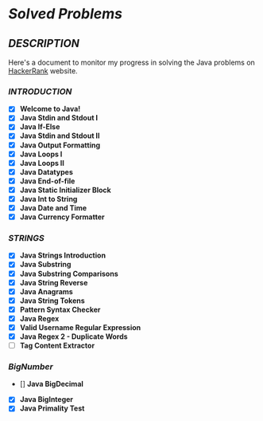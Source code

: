 # *Solved Problems*

## *DESCRIPTION*

Here's a document to monitor my progress in solving the Java problems on [HackerRank](https://www.hackerrank.com/domains/java) website.

### *INTRODUCTION*

- [x] **Welcome to Java!**
- [x] **Java Stdin and Stdout I**
- [x] **Java If-Else**
- [x] **Java Stdin and Stdout II**
- [x] **Java Output Formatting**
- [x] **Java Loops I**
- [x] **Java Loops II**
- [x] **Java Datatypes**
- [x] **Java End-of-file**
- [x] **Java Static Initializer Block**
- [x] **Java Int to String**
- [x] **Java Date and Time**
- [x] **Java Currency Formatter**

### *STRINGS*

- [x] **Java Strings Introduction**
- [x] **Java Substring**
- [x] **Java Substring Comparisons**
- [x] **Java String Reverse**
- [x] **Java Anagrams**
- [x] **Java String Tokens**
- [x] **Pattern Syntax Checker**
- [x] **Java Regex**
- [x] **Valid Username Regular Expression**
- [x] **Java Regex 2 - Duplicate Words**
- [ ] **Tag Content Extractor**

### *BigNumber*

- [] **Java BigDecimal**
- [x] **Java BigInteger**
- [x] **Java Primality Test**
